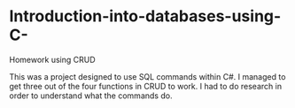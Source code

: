 # Introduction-into-databases-using-C-
Homework using CRUD

This was a project designed to use SQL commands within C#. I managed to get three out of the four functions in CRUD to work. I had to do research in order to understand what the commands do.

